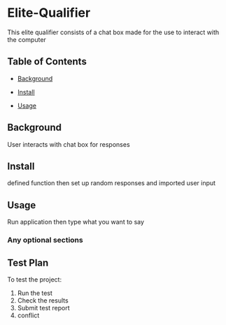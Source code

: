 # Elite-Qualifier

This elite qualifier consists of a chat box made for the use to interact with the computer

## Table of Contents

- [Background](#background)

- [Install](#install)

- [Usage](#usage)

## Background

User interacts with chat box for responses

## Install

defined function then set up random responses and imported user input
## Usage

Run application then type what you want to say

### Any optional sections

## Test Plan

To test the project:

1. Run the test
2. Check the results
3. Submit test report
4. conflict